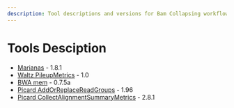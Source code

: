 ```yaml
---
description: Tool descriptions and versions for Bam Collapsing workflow
---
```


# Tools Desciption

* [Marianas](https://github.com/mskcc/cwl-commandlinetools/tree/master/marianas_collapsing_first_pass_1.8.1) - 1.8.1
* [Waltz PileupMetrics](https://github.com/mskcc/cwl-commandlinetools/tree/master/waltz_pileupmatrices_3.1.1) - 1.0
* [BWA mem](https://github.com/mskcc/cwl-commandlinetools/tree/master/bwa_mem_0.7.5a) - 0.7.5a
* [Picard AddOrReplaceReadGroups](https://github.com/mskcc/cwl-commandlinetools/tree/master/picard_add_or_replace_read_groups_1.96) - 1.96
* [Picard CollectAlignmentSummaryMetrics](https://github.com/mskcc/cwl-commandlinetools/tree/develop/picard_collect_alignment_summary_metrics_2.8.1) - 2.8.1




